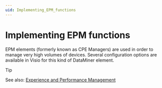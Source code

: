 ```yaml
---
uid: Implementing_EPM_functions
---
```


# Implementing EPM functions

EPM elements (formerly known as CPE Managers) are used in order to manage very high volumes of devices. Several configuration options are available in Visio for this kind of DataMiner element.

> [!TIP]
> See also:
> [Experience and Performance Management](xref:EPM)
